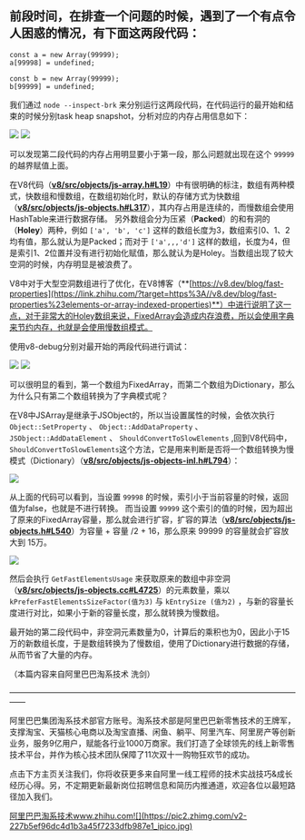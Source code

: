 前段时间，在排查一个问题的时候，遇到了一个有点令人困惑的情况，有下面这两段代码：
----------------------------------------

```text
const a = new Array(99999);
a[99998] = undefined;

const b = new Array(99999);
b[99999] = undefined;
```

我们通过 `node --inspect-brk` 来分别运行这两段代码，在代码运行的最开始和结束的时候分别task heap snapshot，分析对应的内存占用信息如下：

![](https://pic4.zhimg.com/v2-24f09759c25912d8dc5e847e244f000f_b.jpg)
![](https://pic2.zhimg.com/v2-68a22c42323fe1b72e41538d5dde8a3d_b.jpg)

可以发现第二段代码的内存占用明显要小于第一段，那么问题就出现在这个 `99999` 的越界赋值上面。

在V8代码（**[v8/src/objects/js-array.h#L19](https://link.zhihu.com/?target=https%3A//github.com/v8/v8/blob/master/src/objects/js-array.h%23L19)**）中有很明确的标注，数组有两种模式，快数组和慢数组，在数组初始化时，默认的存储方式为快数组（**[v8/src/objects/js-objects.h#L317](https://link.zhihu.com/?target=https%3A//github.com/v8/v8/blob/master/src/objects/js-objects.h%23L317)**），其内存占用是连续的，而慢数组会使用HashTable来进行数据存储。 另外数组会分为压紧（**Packed**）的和有洞的（**Holey**）两种，例如 `['a', 'b', 'c']` 这样的数组长度为3，数组索引0、1、2均有值，那么就认为是Packed；而对于 `['a',,,'d']` 这样的数组，长度为4，但是索引1、2位置并没有进行初始化赋值，那么就认为是Holey。当数组出现了较大空洞的时候，内存明显是被浪费了。

V8中对于大型空洞数组进行了优化，在V8博客（**[https://v8.dev/blog/fast-properties](https://link.zhihu.com/?target=https%3A//v8.dev/blog/fast-properties%23elements-or-array-indexed-properties)**）中进行说明了这一点，对于非常大的Holey数组来说，FixedArray会造成内存浪费，所以会使用字典来节约内存，也就是会使用慢数组模式。

使用v8-debug分别对最开始的两段代码进行调试：

![](https://pic2.zhimg.com/v2-45805ff25a4ba739fd65930e18bea761_b.jpg)
![](https://pic4.zhimg.com/v2-e777e7f1865e172d6d55ae4ff0aaf89b_b.jpg)

可以很明显的看到，第一个数组为FixedArray，而第二个数组为Dictionary，那么为什么只有第二个数组转换为了字典模式呢？

在V8中JSArray是继承于JSObject的，所以当设置属性的时候，会依次执行 `Object::SetProperty` 、 `Object::AddDataProperty` 、 `JSObject::AddDataElement` 、 `ShouldConvertToSlowElements` ,回到V8代码中，`ShouldConvertToSlowElements`这个方法，它是用来判断是否将一个数组转换为慢模式（Dictionary）（**[v8/src/objects/js-objects-inl.h#L794](https://link.zhihu.com/?target=https%3A//github.com/v8/v8/blob/master/src/objects/js-objects-inl.h%23L794)**）：

![](https://pic2.zhimg.com/v2-1f86f13c6367efd921b3fe880b50e609_b.jpg)

从上面的代码可以看到，当设置 `99998` 的时候，索引小于当前容量的时候，返回值为false，也就是不进行转换。 而当设置 `99999` 这个索引的值的时候，因为超出了原来的FixedArray容量，那么就会进行扩容，扩容的算法（**[v8/src/objects/js-objects.h#L540](https://link.zhihu.com/?target=https%3A//github.com/v8/v8/blob/4b9b23521e6fd42373ebbcb20ebe03bf445494f9/src/objects/js-objects.h%23L540)**）为容量 + 容量 /2 + 16，那么原来 99999 的容量就会扩容放大到 15万。

![](https://pic2.zhimg.com/v2-660fd6edf1db58682753787c577bd395_b.jpg)

然后会执行 `GetFastElementsUsage` 来获取原来的数组中非空洞（**[v8/src/objects/js-objects.cc#L4725](https://link.zhihu.com/?target=https%3A//github.com/v8/v8/blob/4b9b23521e6fd42373ebbcb20ebe03bf445494f9/src/objects/js-objects.cc%23L4725)**）的元素数量，乘以 `kPreferFastElementsSizeFactor(值为3)` 与 `kEntrySize (值为2)` ，与新的容量长度进行对比，如果小于新的容量长度，那么就转换为慢数组。

最开始的第二段代码中，非空洞元素数量为0，计算后的乘积也为0，因此小于15万的新数组长度，于是数组转换为了慢数组，使用了Dictionary进行数据的存储，从而节省了大量的内存。

（本篇内容来自阿里巴巴淘系技术 洗剑）

——————————————————————————————————————

阿里巴巴集团淘系技术部官方账号。淘系技术部是阿里巴巴新零售技术的王牌军，支撑淘宝、天猫核心电商以及淘宝直播、闲鱼、躺平、阿里汽车、阿里房产等创新业务，服务9亿用户，赋能各行业1000万商家。我们打造了全球领先的线上新零售技术平台，并作为核心技术团队保障了11次双十一购物狂欢节的成功。

点击下方主页关注我们，你将收获更多来自阿里一线工程师的技术实战技巧&成长经历心得。另，不定期更新最新岗位招聘信息和简历内推通道，欢迎各位以最短路径加入我们。

[阿里巴巴淘系技术​www.zhihu.com![](https://pic2.zhimg.com/v2-227b5ef96dc4d1b3a45f7233dfb987e1_ipico.jpg)
](https://www.zhihu.com/org/a-li-ba-ba-tao-xi-ji-zhu)